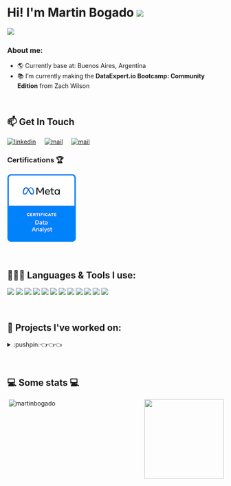 

<h1>Hi! I'm Martin Bogado <img src="https://raw.githubusercontent.com/iampavangandhi/iampavangandhi/master/gifs/Hi.gif"  height='50px'></h1>
<img src="https://readme-typing-svg.herokuapp.com?font=Fira+Code&weight=600&size=22&duration=4000&pause=1000&color=E9B517&width=435&lines=Data+Analyst;Aspiring+Data+Engineer;Full+Stack+Developer">

<!-- Tengo que agregar imagen portada -->
### About me:
- 🌎 Currently base at: Buenos Aires, Argentina
- 📚 I’m currently making the **DataExpert.io Bootcamp: Community Edition** from Zach Wilson
<!--  - 👨🏻‍💻 I’m currently working in a **YouTube Clone**-->
<br />

## 📫 Get In Touch
<a href="https://www.linkedin.com/in/martinbogado/" target="_blank"><img src="https://www.vectorlogo.zone/logos/linkedin/linkedin-icon.svg" width="35px" alt="linkedin"></a>
&nbsp; &nbsp;
<a href="mailto:martinbogado@live.com.ar"><img src="https://www.vectorlogo.zone/logos/gmail/gmail-icon.svg" width="35px" alt="mail"></a>
&nbsp; &nbsp;
<a href="https://martinbogado-portfolio.vercel.app/" target="_blank"><img title='Portfolio Website' src="https://cdn-icons-png.flaticon.com/512/186/186373.png" width="40px" alt="mail"></a> 
&nbsp; &nbsp;


### Certifications 🏆

[![Meta Data Analyst Certificate](assets/meta-data-analyst-professional-certificate.png)](https://www.credly.com/badges/05496a98-4158-47e3-bbd7-9453c48327f1/public_url)

<br />

## 👨🏻‍💻 Languages & Tools I use:

<a href="https://www.python.org/" target="_blank" title="Python"><img src="https://img.icons8.com/color/48/000000/python.png"/></a>
<a href="https://www.javascript.com/" target="_blank" title="JavaScript"><img src="https://img.icons8.com/color/48/000000/javascript.png"/></a>
<a href="https://www.typescriptlang.org/" target="_blank" title="TypeScript"><img src="https://img.icons8.com/color/48/000000/typescript.png"/></a>
<a href="https://reactjs.org/" target="_blank" title="React"><img src="https://img.icons8.com/color/48/000000/react-native.png"/></a>
<a href="https://redux.js.org/" target="_blank" title="Redux"><img src="https://img.icons8.com/color/48/000000/redux.png"/></a>
<a href="https://nextjs.org/" target="_blank" title="Next.js"><img width="48px" src="https://s2.qwant.com/thumbr/0x0/4/c/51a9ba451825929e69f00ddaa26db870683cbf42daec0ccaf4dc9896b0fc8f/next-logo.png?u=https%3A%2F%2Fassets.vercel.com%2Fimage%2Fupload%2Fv1607554385%2Frepositories%2Fnext-js%2Fnext-logo.png&q=0&b=1&p=0&a=0"/></a>
<a href="https://nodejs.org/" target="_blank" title="Node.js"><img width="48px" src="https://cdn-icons-png.flaticon.com/512/5968/5968322.png"/></a>
<a href="https://mui.com/" target="_blank" title="MaterialUI"><img width='48px' src="https://mui.com/static/logo.png"/></a>
<a href="https://tailwindcss.com/" target="_blank" title="Tailwind CSS"><img width='48px' src="https://upload.wikimedia.org/wikipedia/commons/thumb/d/d5/Tailwind_CSS_Logo.svg/2048px-Tailwind_CSS_Logo.svg.png"/></a>
<a href="https://code.visualstudio.com/" target="_blank" title="Visual Studio Code"><img width='48px'  src="https://upload.wikimedia.org/wikipedia/commons/thumb/9/9a/Visual_Studio_Code_1.35_icon.svg/2048px-Visual_Studio_Code_1.35_icon.svg.png"/></a>
<a href="https://git-scm.com/" target="_blank" title="Git"><img src="https://img.icons8.com/color/48/000000/git.png"/></a>
<a href="https://www.figma.com/" target="_blank" title="Figma"><img src="https://img.icons8.com/color/48/000000/figma.png"/></a>

&nbsp;
  ## 🔨 Projects I've worked on:
<details>
  <summary>:pushpin:👈👈👈</summary>
  <br>
    <div>
    <h2>Llamas Finance - Chainlink Spring 2022 Hackathon Winner 🏆</h2>
    <div align='center'>
      <div>
        <img src="https://github.com/martinbogado/martinbogado/assets/85038226/7ad28328-b8dd-4399-a048-2517a37fc98b" width=49.5%>
        <img src="https://github.com/martinbogado/martinbogado/assets/85038226/b75da487-a889-4de8-8c19-9e34bca37721" width=49.5%>
      </div>
      <div>
        <img src="https://github.com/martinbogado/martinbogado/assets/85038226/0c2782dc-e0bb-4e92-a4b3-726246f63829" width=49.5%>
        <img src="https://github.com/martinbogado/martinbogado/assets/85038226/e0b2b8c2-6119-466a-b7a1-46f8e91135fe" width=49.5%>
      </div>
    </div>
     <div align="center">     
        <h3>👉 <a href="https://devpost.com/software/llamas-finance">Project Link</a> 👈</h3>
    </div>
  </div>
  <br>
  <div>
    <h2>Celominder</h2>
    <div align='center'>
      <div>
        <img src="https://user-images.githubusercontent.com/85038226/173673659-d98ef6c0-3c11-4bf1-ab7e-a34a5682fed2.png" width=49.5%>
        <img src="https://user-images.githubusercontent.com/85038226/183421194-e9f2cb49-a248-48d5-bedb-10ad0bf235ff.png" width=49.5%>
      </div>
      <div>
        <img src="https://user-images.githubusercontent.com/85038226/173674133-7d86d989-ef84-4d72-9c5d-27e7841ec66f.png" width=49.5%>
        <img src="https://user-images.githubusercontent.com/85038226/173674700-d95bab45-a0e5-4663-89fb-4c2e18e46fdd.png" width=49.5%>
      </div>
    </div>  
    <div align="center">
      <a href="https://github.com/martinbogado/celo-habitos-dapp">
        <img src="https://github-readme-stats.vercel.app/api/pin/?username=martinbogado&repo=celo-habitos-dapp&show_owner=true&theme=slateorange" />
      </a>
    </div>
  </div>
  <br>
  <div>
    <h2>NFT Drop Website</h2>
    <div align='center'>
      <div>
        <img src="https://user-images.githubusercontent.com/85038226/163282246-b97c7695-1e8c-472f-8463-44b35289c0c8.png" width=49.5%>
        <img src="https://user-images.githubusercontent.com/85038226/163282383-2c322a4a-3d83-4e64-8874-600fc8b09c29.png" width=49.5%>
      </div>
      <div>
        <img src="https://user-images.githubusercontent.com/85038226/163282722-590ac4d9-b798-4f5a-917c-82be28f24260.png" width=49.5%>
        <img src="https://user-images.githubusercontent.com/85038226/163282932-b70efb1e-f39b-45eb-aed6-b3d422f7a55b.png" width=49.5%>
      </div>
    </div>  
    <div align="center">
      <a href="https://github.com/martinbogado/nft-drop-challenge">
        <img src="https://github-readme-stats.vercel.app/api/pin/?username=martinbogado&repo=nft-drop-challenge&show_owner=true&theme=slateorange" />
      </a>
    </div>
  </div>
  <br>
  <div>
    <h2>Pokemon App</h2>
    <div align='center'>
      <div>
        <img src="https://user-images.githubusercontent.com/85038226/139119482-07547852-6a48-49b7-97de-e76735b1621d.png" width=49.5%>
        <img src="https://user-images.githubusercontent.com/85038226/139119646-a4a5b09e-0601-4a93-ac25-27462af188b8.png" width=49.5%>
      </div>
      <div>
        <img src="https://user-images.githubusercontent.com/85038226/139119921-ce0ad835-7529-47dc-a7dc-251fab2c6a2f.png" width=49.5%>
        <img src="https://user-images.githubusercontent.com/85038226/139538235-4109a30c-0c61-45b6-8145-03dad3a85196.png" width=49.5%>
      </div>
    </div>  
    <div align="center">
      <a href="https://github.com/martinbogado/Pokemon-PI">
        <img src="https://github-readme-stats.vercel.app/api/pin/?username=martinbogado&repo=Pokemon-PI&show_owner=true&theme=slateorange" />
      </a>
    </div>
  </div>
  <br>
   <div>
    <h2>Weather App</h2>
    <div align='center'>
      <div>
        <img src="https://user-images.githubusercontent.com/85038226/133857385-762532ed-d199-4a04-b9ec-eca025bcfe71.png" width=49.5%>
        <img src="https://user-images.githubusercontent.com/85038226/133858002-274e14cc-dc2b-4a46-a102-ae2e607b6cfb.png" width=49.5%>
      </div>
      <div>
        <img src="https://user-images.githubusercontent.com/85038226/133857527-60956e4d-57df-4e76-8734-4b4df0ae4d76.png" width=49.5%>
        <img src="https://user-images.githubusercontent.com/85038226/139538154-0708ec6d-7982-4620-b0be-f29ac87607f8.png" width=49.5%>
      </div>  
    </div>  
    <div align="center">
      <a href="https://github.com/martinbogado/WeatherApp">
       <img src="https://github-readme-stats.vercel.app/api/pin/?username=martinbogado&repo=WeatherApp&show_owner=true&theme=slateorange" />
      </a>
    </div>
  </div>
  <br>
  <div>
    <h2 align='center'>Bonfire Lit</h2>
    <p align='center'><img align='center' src="https://c.tenor.com/eT65efTNamoAAAAi/bonfire-darksouls.gif" /></p>
    <h3 align='center'>Rest here weary traveller, for great adventures lie ahead</h3>
  </div>  
  <br>
</details>

<!--  Queda suspendida esta area
&nbsp;
## 👨‍💻 ThePathToMasterProgramming

- [x] PY4E - Python for Everybody -> **(Completed)**
- [ ] CC4E - C Programming for Everybody -> **(In Progress)**
- [ ] DJ4E - Django for Everybody
- [ ] WA4E - Web Applications for Everybody
- [ ] PG4E - Postgres for Everybody

<details>
  <summary>🏅 Badges</summary>
  <h4 align='center'>These badges contain the official Open Badge metadata. You could validate the badge using a simple badge validator.</h4>
  <div>
    <h2 align='center'>PY4E</h2>
    <p align='center'><img align='center' src="https://www.py4e.com/tsugi/badges/images/714f2b496f7564636766716c435875313549377074323330346e4d57773167315643716e76304e4e6d62516b2b4b636a7838465866775a6572335977687652416350644d387668563548555267455749703472364e4e7657507257357a63626247627a4a4847557763636f3d.png" /></p>
  </div>  
  <br>
</details>
-->

&nbsp;
<h2>💻 Some stats 💻</h2>
<p align="left">&nbsp;<img align="center" src="https://github-readme-stats.vercel.app/api?username=martinbogado&show_icons=true&theme=slateorange&locale=en" alt="martinbogado" /><img align="right" src="https://media.giphy.com/media/LmNwrBhejkK9EFP504/giphy.gif" width="185" height="185" /></p>


<!--  Para agregar despues
  <details>
    <summary>💥 Working on </summary>
    <br>
    <p align="center">
      <a href="https://github.com/martinbogado/WeatherApp">
        <img src="https://github-readme-stats.vercel.app/api/pin/?username=martinbogado&repo=WeatherApp&show_owner=true&theme=slateorange" />
      </a>&ensp;
      <a href="https://github.com/martinbogado/WeatherApp">
        <img src="https://github-readme-stats.vercel.app/api/pin/?username=martinbogado&repo=WeatherApp&show_owner=true&theme=slateorange" />
      </a>
    </p>
  </details>

STREAK STATS y Views
  <p>        
    <img align="right" src="http://github-readme-streak-stats.herokuapp.com?user=martinbogado&theme=slateorange" alt="martinbogado" />
     ![Profile views](https://gpvc.arturio.dev/martinbogado)
    <a href="https://github.com/martinbogado/"><img src="https://img.shields.io/github/followers/martinbogado?color=%234CC61E&label=GitHub%20Followers%20%3A"/></a>
  </p>
 
-->
 
